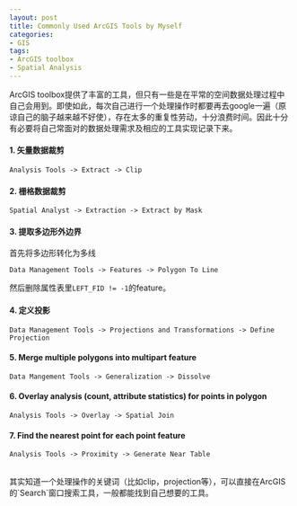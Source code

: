 ```yaml
---
layout: post
title: Commonly Used ArcGIS Tools by Myself
categories:
- GIS
tags:
- ArcGIS toolbox
- Spatial Analysis
---
```

  
ArcGIS toolbox提供了丰富的工具，但只有一些是在平常的空间数据处理过程中自己会用到。即使如此，每次自己进行一个处理操作时都要再去google一遍（原谅自己的脑子越来越不好使），存在太多的重复性劳动，十分浪费时间。因此十分有必要将自己常面对的数据处理需求及相应的工具实现记录下来。

#### 1. 矢量数据裁剪

```
Analysis Tools -> Extract -> Clip
```
#### 2. 栅格数据裁剪

```
Spatial Analyst -> Extraction -> Extract by Mask
```
#### 3. 提取多边形外边界
首先将多边形转化为多线

```
Data Management Tools -> Features -> Polygon To Line
```
然后删除属性表里`LEFT_FID != -1`的feature。

#### 4. 定义投影

```
Data Management Tools -> Projections and Transformations -> Define Projection
```
#### 5. Merge multiple polygons into multipart feature

```
Data Mangement Tools -> Generalization -> Dissolve
```

#### 6. Overlay analysis (count, attribute statistics) for points in polygon

```
Analysis Tools -> Overlay -> Spatial Join
```

#### 7. Find the nearest point for each point feature

```
Analysis Tools -> Proximity -> Generate Near Table
```

<br>
其实知道一个处理操作的关键词（比如clip，projection等），可以直接在ArcGIS的`Search`窗口搜索工具，一般都能找到自己想要的工具。

